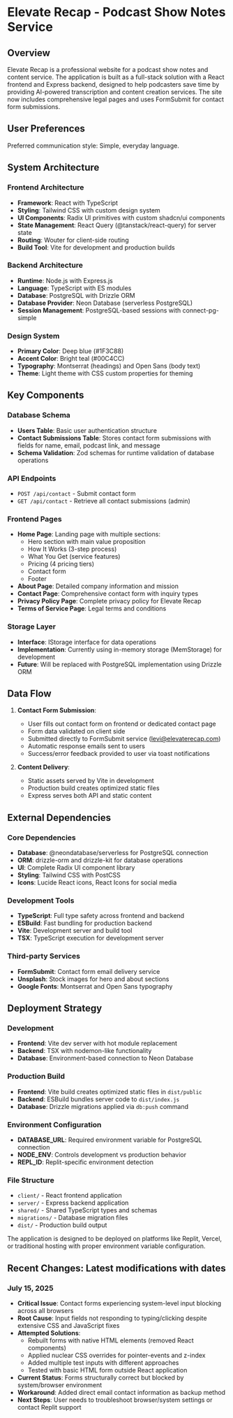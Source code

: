 # Elevate Recap - Podcast Show Notes Service

## Overview

Elevate Recap is a professional website for a podcast show notes and content service. The application is built as a full-stack solution with a React frontend and Express backend, designed to help podcasters save time by providing AI-powered transcription and content creation services. The site now includes comprehensive legal pages and uses FormSubmit for contact form submissions.

## User Preferences

Preferred communication style: Simple, everyday language.

## System Architecture

### Frontend Architecture
- **Framework**: React with TypeScript
- **Styling**: Tailwind CSS with custom design system
- **UI Components**: Radix UI primitives with custom shadcn/ui components
- **State Management**: React Query (@tanstack/react-query) for server state
- **Routing**: Wouter for client-side routing
- **Build Tool**: Vite for development and production builds

### Backend Architecture
- **Runtime**: Node.js with Express.js
- **Language**: TypeScript with ES modules
- **Database**: PostgreSQL with Drizzle ORM
- **Database Provider**: Neon Database (serverless PostgreSQL)
- **Session Management**: PostgreSQL-based sessions with connect-pg-simple

### Design System
- **Primary Color**: Deep blue (#1F3C88)
- **Accent Color**: Bright teal (#00C4CC)
- **Typography**: Montserrat (headings) and Open Sans (body text)
- **Theme**: Light theme with CSS custom properties for theming

## Key Components

### Database Schema
- **Users Table**: Basic user authentication structure
- **Contact Submissions Table**: Stores contact form submissions with fields for name, email, podcast link, and message
- **Schema Validation**: Zod schemas for runtime validation of database operations

### API Endpoints
- `POST /api/contact` - Submit contact form
- `GET /api/contact` - Retrieve all contact submissions (admin)

### Frontend Pages
- **Home Page**: Landing page with multiple sections:
  - Hero section with main value proposition
  - How It Works (3-step process)
  - What You Get (service features)
  - Pricing (4 pricing tiers)
  - Contact form
  - Footer
- **About Page**: Detailed company information and mission
- **Contact Page**: Comprehensive contact form with inquiry types
- **Privacy Policy Page**: Complete privacy policy for Elevate Recap
- **Terms of Service Page**: Legal terms and conditions

### Storage Layer
- **Interface**: IStorage interface for data operations
- **Implementation**: Currently using in-memory storage (MemStorage) for development
- **Future**: Will be replaced with PostgreSQL implementation using Drizzle ORM

## Data Flow

1. **Contact Form Submission**:
   - User fills out contact form on frontend or dedicated contact page
   - Form data validated on client side
   - Submitted directly to FormSubmit service (levi@elevaterecap.com)
   - Automatic response emails sent to users
   - Success/error feedback provided to user via toast notifications

2. **Content Delivery**:
   - Static assets served by Vite in development
   - Production build creates optimized static files
   - Express serves both API and static content

## External Dependencies

### Core Dependencies
- **Database**: @neondatabase/serverless for PostgreSQL connection
- **ORM**: drizzle-orm and drizzle-kit for database operations
- **UI**: Complete Radix UI component library
- **Styling**: Tailwind CSS with PostCSS
- **Icons**: Lucide React icons, React Icons for social media

### Development Tools
- **TypeScript**: Full type safety across frontend and backend
- **ESBuild**: Fast bundling for production backend
- **Vite**: Development server and build tool
- **TSX**: TypeScript execution for development server

### Third-party Services
- **FormSubmit**: Contact form email delivery service
- **Unsplash**: Stock images for hero and about sections
- **Google Fonts**: Montserrat and Open Sans typography

## Deployment Strategy

### Development
- **Frontend**: Vite dev server with hot module replacement
- **Backend**: TSX with nodemon-like functionality
- **Database**: Environment-based connection to Neon Database

### Production Build
- **Frontend**: Vite build creates optimized static files in `dist/public`
- **Backend**: ESBuild bundles server code to `dist/index.js`
- **Database**: Drizzle migrations applied via `db:push` command

### Environment Configuration
- **DATABASE_URL**: Required environment variable for PostgreSQL connection
- **NODE_ENV**: Controls development vs production behavior
- **REPL_ID**: Replit-specific environment detection

### File Structure
- `client/` - React frontend application
- `server/` - Express backend application
- `shared/` - Shared TypeScript types and schemas
- `migrations/` - Database migration files
- `dist/` - Production build output

The application is designed to be deployed on platforms like Replit, Vercel, or traditional hosting with proper environment variable configuration.

## Recent Changes: Latest modifications with dates

### July 15, 2025
- **Critical Issue**: Contact forms experiencing system-level input blocking across all browsers
- **Root Cause**: Input fields not responding to typing/clicking despite extensive CSS and JavaScript fixes
- **Attempted Solutions**: 
  - Rebuilt forms with native HTML elements (removed React components)
  - Applied nuclear CSS overrides for pointer-events and z-index
  - Added multiple test inputs with different approaches
  - Tested with basic HTML form outside React application
- **Current Status**: Forms structurally correct but blocked by system/browser environment
- **Workaround**: Added direct email contact information as backup method
- **Next Steps**: User needs to troubleshoot browser/system settings or contact Replit support